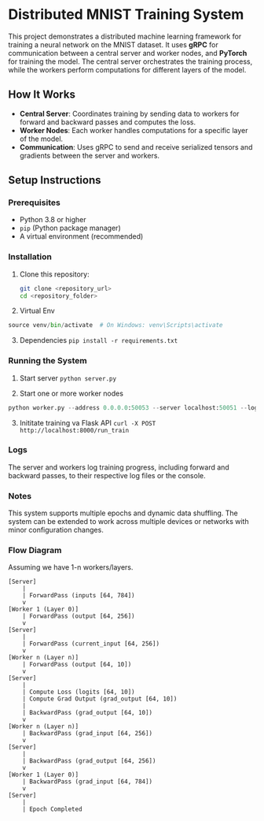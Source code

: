 # Distributed MNIST Training System

This project demonstrates a distributed machine learning framework for training a neural network on the MNIST dataset. It uses **gRPC** for communication between a central server and worker nodes, and **PyTorch** for training the model. The central server orchestrates the training process, while the workers perform computations for different layers of the model.

## How It Works
- **Central Server**: Coordinates training by sending data to workers for forward and backward passes and computes the loss.
- **Worker Nodes**: Each worker handles computations for a specific layer of the model.
- **Communication**: Uses gRPC to send and receive serialized tensors and gradients between the server and workers.

## Setup Instructions

### Prerequisites
- Python 3.8 or higher
- `pip` (Python package manager)
- A virtual environment (recommended)

### Installation
1. Clone this repository:
   ```bash
   git clone <repository_url>
   cd <repository_folder>

2. Virtual Env
```python -m venv venv
source venv/bin/activate  # On Windows: venv\Scripts\activate
```

3. Dependencies
`pip install -r requirements.txt`


### Running the System

1. Start server
`python server.py`

2. Start one or more worker nodes
```python worker.py --address 0.0.0.0:50052 --server localhost:50051 --log worker1.log
python worker.py --address 0.0.0.0:50053 --server localhost:50051 --log worker2.log
```

3. Inititate training va Flask API
`curl -X POST http://localhost:8000/run_train`

### Logs
The server and workers log training progress, including forward and backward passes, to their respective log files or the console.

### Notes
This system supports multiple epochs and dynamic data shuffling.
The system can be extended to work across multiple devices or networks with minor configuration changes.



### Flow Diagram
Assuming we have 1-n workers/layers.

```
[Server]
    |
    | ForwardPass (inputs [64, 784])
    v
[Worker 1 (Layer 0)]
    | ForwardPass (output [64, 256])
    v
[Server]
    |
    | ForwardPass (current_input [64, 256])
    v
[Worker n (Layer n)]
    | ForwardPass (output [64, 10])
    v
[Server]
    |
    | Compute Loss (logits [64, 10])
    | Compute Grad Output (grad_output [64, 10])
    |
    | BackwardPass (grad_output [64, 10])
    v
[Worker n (Layer n)]
    | BackwardPass (grad_input [64, 256])
    v
[Server]
    |
    | BackwardPass (grad_output [64, 256])
    v
[Worker 1 (Layer 0)]
    | BackwardPass (grad_input [64, 784])
    v
[Server]
    |
    | Epoch Completed
```
